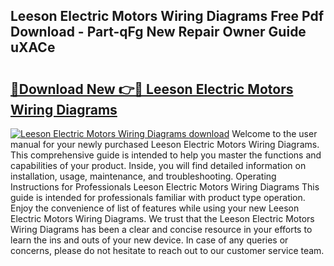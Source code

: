 ## Leeson Electric Motors Wiring Diagrams Free Pdf Download - Part-qFg New Repair Owner Guide uXACe

# <h2><a href="http://dfqg4ag.blite.top/?on=Leeson+Electric+Motors+Wiring+Diagrams">🔗Download New 👉🔴 Leeson Electric Motors Wiring Diagrams</a></h2>

[![Leeson Electric Motors Wiring Diagrams download](https://i.imgur.com/lujVjoI.png)](http://dfqg4ag.blite.top/?on=Leeson+Electric+Motors+Wiring+Diagrams)
Welcome to the user manual for your newly purchased Leeson Electric Motors Wiring Diagrams. This comprehensive guide is intended to help you master the functions and capabilities of your product. Inside, you will find detailed information on installation, usage, maintenance, and troubleshooting. Operating Instructions for Professionals Leeson Electric Motors Wiring Diagrams This guide is intended for professionals familiar with product type operation. Enjoy the convenience of list of features while using your new Leeson Electric Motors Wiring Diagrams. We trust that the Leeson Electric Motors Wiring Diagrams has been a clear and concise resource in your efforts to learn the ins and outs of your new device. In case of any queries or concerns, please do not hesitate to reach out to our customer service team.
